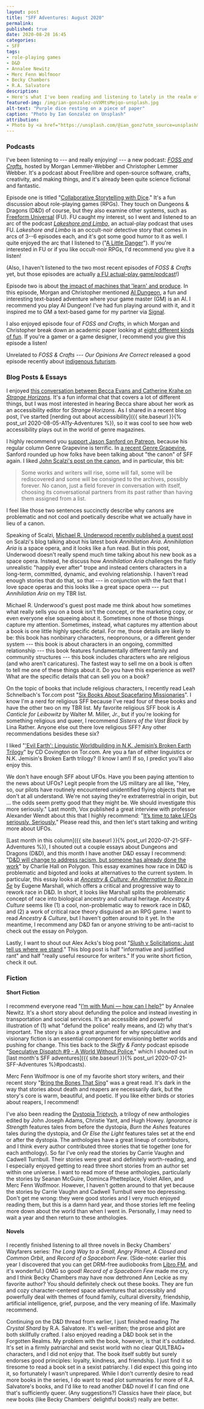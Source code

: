 ```yaml
---
layout: post
title: "SFF Adventures: August 2020"
permalink:
published: true
date: 2020-08-28 16:45
categories:
- SFF
tags:
- role-playing games
- D&D
- Annalee Newitz
- Merc Fenn Wolfmoor
- Becky Chambers
- R.A. Salvatore
description:
- Here's what I've been reading and listening to lately in the realm of SFF.
featured-img: /img/ian-gonzalez-oVXMtsMejqo-unsplash.jpg
alt-text: "Purple dice resting on a piece of paper"
caption: "Photo by Ian Gonzalez on Unsplash"
attribution:
- Photo by <a href="https://unsplash.com/@ian_gonz?utm_source=unsplash&amp;utm_medium=referral&amp;utm_content=creditCopyText">Ian Gonzalez</a> on <a href="https://unsplash.com/?utm_source=unsplash&amp;utm_medium=referral&amp;utm_content=creditCopyText">Unsplash</a>
---
```


### Podcasts

I've been listening to --- and really enjoying! --- a new podcast: [*FOSS and Crafts*](https://fossandcrafts.org/), hosted by Morgan Lemmer-Webber and Christopher Lemmer Webber. It's a podcast about Free/libre and open-source software, crafts, creativity, and making things, and it's already been quite science fictional and fantastic.

Episode one is titled "[Collaborative Storytelling with Dice](https://fossandcrafts.org/episodes/1-collaborative-storytelling-with-dice.html)." It's a fun discussion about role-playing games (RPGs). They touch on Dungeons & Dragons (D&D) of course, but they also examine other systems, such as [Freeform Universal](http://freeformuniversal.com/) (FU). FU caught my interest, so I went and listened to an arc of the podcast [*Lakeshore and Limbo*](https://arcadeaudio.net/lakeshoreandlimbo), an actual-play podcast that uses FU. *Lakeshore and Limbo* is an occult-noir detective story that comes in arcs of 3--6 episodes each, and it's got some good humor to it as well. I quite enjoyed the arc that I listened to ("[A Little Danger](https://www.listennotes.com/podcasts/lakeshore-limbo/a-little-danger-part-1-PxWnJT7aZhz/)"). If you're interested in FU or if you like occult-noir RPGs, I'd recommend you give it a listen!

(Also, I haven't listened to the two most recent episodes of *FOSS & Crafts* yet, but those episodes are actually [a FU actual-play game/podcast](https://fossandcrafts.org/episodes/6-demonic-zoooo-part-1.html)!)

Episode two is about [the impact of machines that 'learn' and produce](https://fossandcrafts.org/episodes/2-machine-learning-impact.html). In this episode, Morgan and Christopher mentioned [AI Dungeon](https://play.aidungeon.io/), a fun and interesting text-based adventure where your game master (GM) is an AI. I recommend you play AI Dungeon! I've had fun playing around with it, and it inspired me to GM a text-based game for my partner via [Signal](https://www.signal.org/).

I also enjoyed episode four of *FOSS and Crafts*, in which Morgan and Christopher break down an academic paper looking at [eight different kinds of fun](https://fossandcrafts.org/episodes/4-the-eight-kinds-of-fun.html). If you're a gamer or a game designer, I recommend you give this episode a listen!

Unrelated to *FOSS & Crafts* --- *Our Opinions Are Correct* released a good episode recently about [indigenous futurism](https://www.ouropinionsarecorrect.com/shownotes/2020/7/30/episode-63-what-is-indigenous-futurism).

### Blog Posts & Essays

I enjoyed [this conversation between Becca Evans and Catherine Krahe on *Strange Horizons*](http://strangehorizons.com/non-fiction/azimuth/staff-stories/chatting-with-catherine-krahe-and-becca-evans/). It's a fun informal chat that covers a lot of different things, but I was most interested in hearing Becca share about her work as an accessibility editor for *Strange Horizons*. As I shared in a recent blog post, I've started [nerding out about accessibility]({{ site.baseurl }}{% post_url 2020-08-05-A11y-Adventures %}), so it was cool to see how web accessibility plays out in the world of genre magazines.

I highly recommend you [support Jason Sanford on Patreon](https://www.patreon.com/jasonsanford), because his regular column Genre Grapevine is terrific. In [a recent Genre Grapevine](https://www.patreon.com/posts/genre-grapevine-40270305), Sanford rounded up how folks have been talking about "the canon" of SFF again. I liked [John Scalzi's post on the canon](https://whatever.scalzi.com/2020/08/07/oh-christ-not-the-science-fiction-canon-again/), and in particular, this bit:

> Some works and writers will rise, some will fall, some will be rediscovered and some will be consigned to the archives, possibly forever. No canon, just a field forever in conversation with itself, choosing its conversational partners from its past rather than having them assigned from a list.

I feel like those two sentences succinctly describe why canons are problematic and not cool and poetically describe what we actually have in lieu of a canon.

Speaking of Scalzi, [Michael R. Underwood recently published a guest post](https://whatever.scalzi.com/2020/07/21/the-big-idea-michael-r-underwood/) on Scalzi's blog talking about his latest book *Annihilation Aria*. *Annihilation Aria* is a space opera, and it looks like a fun read. But in this post, Underwood doesn't really spend much time talking about his new book as a space opera. Instead, he discuss how *Annihilation Aria* challenges the flatly unrealistic "happily ever after" trope and instead centers characters in a long-term, committed, dynamic, and evolving relationship. I haven't read enough stories that do that, so that --- in conjunction with the fact that I love space operas and this looks like a great space opera --- put *Annihilation Aria* on my TBR list.

Michael R. Underwood's guest post made me think about how sometimes what really sells you on a book isn't the concept, or the marketing copy, or even everyone else squeeing about it. Sometimes none of those things capture my attention. Sometimes, instead, what captures my attention about a book is one little highly specific detail. For me, those details are likely to be: this book has nonbinary characters, neopronouns, or a different gender system --- this book is about characters in an ongoing, committed relationship --- this book features fundamentally different family and community structures --- this book includes characters who are religious (and who aren't caricatures). The fastest way to sell me on a book is often to tell me one of these things about it. Do you have this experience as well? What are the specific details that can sell you on a book?

On the topic of books that include religious characters, I recently read Leah Schnelbach's Tor.com post "[Six Books About Spacefaring Missionaries](https://www.tor.com/2019/11/07/six-books-that-feature-space-missionaries-sisters-of-the-vast-black-the-sparrow-the-expanse/)". I know I'm a nerd for religious SFF because I've read four of these books and have the other two on my TBR list. My favorite religious SFF book is *A Canticle for Leibowitz* by Walter M. Miller, Jr., but if you're looking for something religious and queer, I recommend *Sisters of the Vast Black* by Lina Rather. Anyone else out there love religious SFF? Any other recommendations besides these six?

I liked "['Evil Earth': Linguistic Worldbuilding in N.K. Jemisin’s Broken Earth Trilogy](https://www.tor.com/2020/07/27/evil-earth-linguistic-worldbuilding-in-n-k-jemisins-broken-earth-trilogy/)" by CD Covington on Tor.com. Are you a fan of either linguistics or N.K. Jemisin's Broken Earth trilogy? (I know I am!) If so, I predict you'll also enjoy this.

We don't have enough SFF about UFOs. Have you been paying attention to the news about UFOs? Legit people from the US military are all like, "Hey, so, our pilots have routinely encountered unidentified flying objects that we don't at all understand. We're not saying they're extraterrestrial in origin, but ... the odds seem pretty good that they might be. We should investigate this more seriously." Last month, Vox published a great interview with professor Alexander Wendt about this that I highly recommend: "[It’s time to take UFOs seriously. Seriously.](https://www.vox.com/policy-and-politics/2020/5/8/21244090/pentagon-ufo-report-navy-alexander-wendt)" Please read this, and then let's start talking and writing more about UFOs.

[Last month in this column]({{ site.baseurl }}{% post_url 2020-07-21-SFF-Adventures %}), I shouted out a couple essays about Dungeons and Dragons (D&D), and this month I have another D&D essay I recommend: "[D&D will change to address racism, but someone has already done the work](https://www.polygon.com/reviews/2020/7/9/21317614/dungeons-dragons-dnd-race-ancestry-and-culture-book)" by Charlie Hall on Polygon. This essay examines how race in D&D is problematic and bigoted and looks at alternatives to the current system. In particular, this essay looks at [*Ancestry & Culture: An Alternative to Race in 5e*](https://www.drivethrurpg.com/product/314622) by Eugene Marshall, which offers a critical and progressive way to rework race in D&D. In short, it looks like Marshall splits the problematic concept of race into biological ancestry and cultural heritage. *Ancestry & Culture* seems like (1) a cool, non-problematic way to rework race in D&D, and (2) a work of critical race theory disguised an an RPG game. I want to read *Ancestry & Culture*, but I haven't gotten around to it yet. In the meantime, I recommend any D&D fan or anyone striving to be anti-racist to check out the essay on Polygon.

Lastly, I want to shout out Alex Acks's blog post "[Slush v Solicitations: Just tell us where we stand](https://katsudon.net/?p=6446)." This blog post is half "informative and justified rant" and half "really useful resource for writers." If you write short fiction, check it out.

### Fiction

#### Short Fiction

I recommend everyone read "[I’m with Muni — how can I help?](https://www.sfchronicle.com/culture/article/I-m-with-Muni-how-can-I-help-Annalee-15398274.php)" by Annalee Newitz. It's a short story about defunding the police and instead investing in transportation and social services. It's an accessible and powerful illustration of (1) what "defund the police" really means, and (2) why that's important. The story is also a great argument for why speculative and visionary fiction is an essential component for envisioning better worlds and pushing for change. This ties back to the *Skiffy & Fanty* podcast episode "[Speculative Dispatch #9 - A World Without Police](https://www.patreon.com/posts/speculative-9-38457279)," which I shouted out in [last month's SFF adventures]({{ site.baseurl }}{% post_url 2020-07-21-SFF-Adventures %}#podcasts).

Merc Fenn Wolfmoor is one of my favorite short story writers, and their recent story "[Bring the Bones That Sing](https://www.diabolicalplots.com/dp-fiction-65b-bring-the-bones-that-sing-by-merc-fenn-wolfmoor/)" was a great read. It's dark in the way that stories about death and reapers are necessarily dark, but the story's core is warm, beautiful, and poetic. If you like either birds or stories about reapers, I recommend!

I've also been reading the [Dystopia Triptych](http://www.johnjosephadams.com/series/the-dystopia-triptych/), a trilogy of new anthologies edited by John Joseph Adams, Christie Yant, and Hugh Howey. *Ignorance is Strength* features tales from before the dystopia, *Burn the Ashes* features tales during the dystopia, and *Or Else the Light* features tales set at the end or after the dystopia. The anthologies have a great lineup of contributors, and I think every author contributed three stories that tie together (one for each anthology). So far I've only read the stories by Carrie Vaughn and Cadwell Turnbull. Their stories were great and definitely worth-reading, and I especially enjoyed getting to read three short stories from an author set within one universe. I want to read more of these anthologies, particularly the stories by Seanan McGuire, Dominca Phetteplace, Violet Allen, and Merc Fenn Wolfmoor. However, I haven't gotten around to that yet because the stories by Carrie Vaughn and Cadwell Turnbull were too depressing. Don't get me wrong: they were good stories and I very much enjoyed reading them, but this is a damn hard year, and those stories left me feeling more down about the world than when I went in. Personally, I may need to wait a year and then return to these anthologies.

#### Novels

I recently finished listening to all three novels in Becky Chambers' Wayfarers series: *The Long Way to a Small, Angry Planet*, *A Closed and Common Orbit*, and *Record of a Spaceborn Few*. (Side-note: earlier this year I discovered that you can get DRM-free audiobooks from [Libro.FM](https://libro.fm/), and it's wonderful.) OMG so good! *Record of a Spaceborn Few* made me cry, and I think Becky Chambers may have now dethroned Ann Leckie as my favorite author? You should definitely check out these books. They are fun and cozy character-centered space adventures that accessibly and powerfully deal with themes of found family, cultural diversity, friendship, artificial intelligence, grief, purpose, and the very meaning of life. Maximally recommend.

Continuing on the D&D thread from earlier, I just finished reading *The Crystal Shard* by  R.A. Salvatore. It's well-written; the prose and plot are both skillfully crafted. I also enjoyed reading a D&D book set in the Forgotten Realms. My problem with the book, however, is that it's outdated. It's set in a firmly patriarchal and sexist world with no clear QUILTBAG+ characters, and I did not enjoy that. The book itself subtly but surely endorses good principles: loyalty, kindness, and friendship. I just find it so tiresome to read a book set in a sexist patriarchy. I did expect this going into it, so fortunately I wasn't unprepared. While I don't currently desire to read more books in the series, I do want to read plot summaries for more of R.A. Salvatore's books, and I'd like to read another D&D novel if I can find one that's sufficiently queer. (Any suggestions?) Classics have their place, but new books (like Becky Chambers' delightful books!) really are better.
